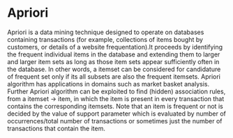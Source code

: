 # Apriori
Apriori is a data mining technique designed to operate on databases containing transactions (for example, collections of items bought by customers, or details of a website frequentation).It proceeds by identifying the frequent individual items in the database and extending them to larger and larger item sets as long as those item sets appear sufficiently often in the database. In other words, a itemset can be considered for candidature of frequent set only if its all subsets are also the frequent itemsets. Apriori algorithm has applications in domains such as market basket analysis.
Further Apriori algorithm can be exploited to find (hidden) association rules, from a itemset -> item, in which the item is present in every transaction that contains the corresponding itemsets.
Note that an item is frequent or not is decided by the value of support parameter which is evaluated by number of occurrences/total number of transactions or sometimes just the number of transactions that contain the item.
